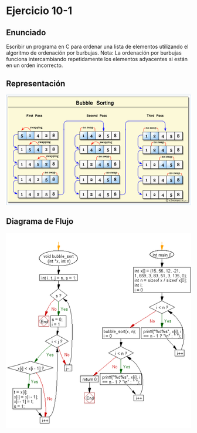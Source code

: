 
# Ejercicio 10-1

## Enunciado

Escribir un programa en C para ordenar una lista de elementos utilizando el algoritmo de ordenación por burbujas.
Nota: La ordenación por burbujas funciona intercambiando repetidamente los elementos adyacentes si están en un orden incorrecto.

## Representación

![pictorial-a](attachments/10-2a.png)


## Diagrama de Flujo

![flow-chart](attachments/10-2b.png)
